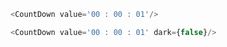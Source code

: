 
```js
<CountDown value='00 : 00 : 01'/>
```

```js
<CountDown value='00 : 00 : 01' dark={false}/>
```